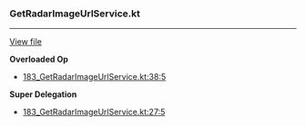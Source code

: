 ### GetRadarImageUrlService.kt
---
[View file](files/183_GetRadarImageUrlService.kt)

**Overloaded Op**

 - [183_GetRadarImageUrlService.kt:38:5](files/183_GetRadarImageUrlService.kt#L38)

**Super Delegation**

 - [183_GetRadarImageUrlService.kt:27:5](files/183_GetRadarImageUrlService.kt#L27)
